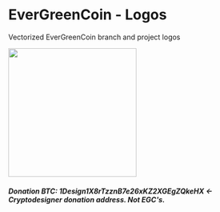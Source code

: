 # EverGreenCoin - Logos
Vectorized EverGreenCoin branch and project logos

<img src="https://raw.githubusercontent.com/cryptodesigner/evergreencoin/master/1x/logomdpi.png" width="256">


##### Donation BTC: 1Design1X8rTzznB7e26xKZ2XGEgZQkeHX   <- Cryptodesigner donation address. Not EGC's.
